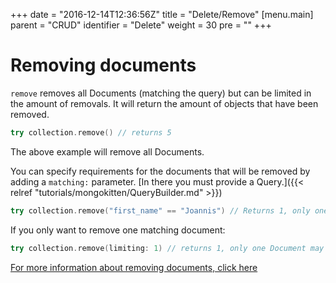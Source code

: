 +++
date = "2016-12-14T12:36:56Z"
title = "Delete/Remove"
[menu.main]
  parent = "CRUD"
  identifier = "Delete"
  weight = 30
  pre = "<i class='fa'></i>"
+++

# Removing documents

`remove` removes all Documents (matching the query) but can be limited in the amount of removals. It will return the amount of objects that have been removed.

```swift
try collection.remove() // returns 5
```

The above example will remove all Documents.

You can specify requirements for the documents that will be removed by adding a `matching:` parameter. [In there you must provide a Query.]({{< relref "tutorials/mongokitten/QueryBuilder.md" >}})

```swift
try collection.remove("first_name" == "Joannis") // Returns 1, only one user named "Joannis" exists
```

If you only want to remove one matching document:

```swift
try collection.remove(limiting: 1) // returns 1, only one Document may be removed. Any document will do because there is no matching filter
```

[For more information about removing documents, click here](http://mongokitten.openkitten.org/Classes/Collection.html#/s:FC11MongoKitten10Collection6removeFzT8matchingGSaT6filterVS_5Query5limitVs5Int32__12writeConcernGSqOS_12WriteConcern_15stoppingOnErrorGSqSb__Si)

